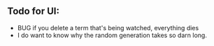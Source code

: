 ## Todo for UI:

- BUG if you delete a term that's being watched, everything dies
- I do want to know why the random generation takes so darn long.
